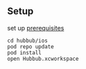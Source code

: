 


## Setup

set up [prerequisites](https://firebase.google.com/docs/firestore/client/setup-ios)

```
cd hubbub/ios
pod repo update
pod install
open Hubbub.xcworkspace
```


